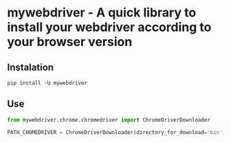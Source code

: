 # mywebdriver - A quick library to install your webdriver according to your browser version

## Instalation

`pip install -U mywebdriver`

## Use

```python
from mywebdriver.chrome.chromedriver import ChromeDriverDownloader

PATH_CHOMEDRIVER = ChromeDriverDownloader(directory_for_download='bin').download_chromedriver()
```
